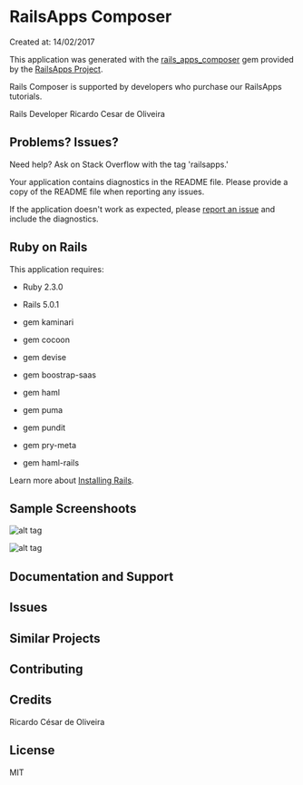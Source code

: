 RailsApps Composer
================

Created at: 14/02/2017

This application was generated with the [rails_apps_composer](https://github.com/RailsApps/rails_apps_composer) gem
provided by the [RailsApps Project](http://railsapps.github.io/).

Rails Composer is supported by developers who purchase our RailsApps tutorials.


Rails Developer Ricardo Cesar de Oliveira

Problems? Issues?
-----------

Need help? Ask on Stack Overflow with the tag 'railsapps.'

Your application contains diagnostics in the README file. Please provide a copy of the README file when reporting any issues.

If the application doesn't work as expected, please [report an issue](https://github.com/RailsApps/rails_apps_composer/issues)
and include the diagnostics.

Ruby on Rails
-------------

This application requires:

- Ruby 2.3.0
- Rails 5.0.1

- gem kaminari
- gem cocoon
- gem devise
- gem boostrap-saas
- gem haml
- gem puma
- gem pundit
- gem pry-meta
- gem haml-rails

Learn more about [Installing Rails](http://railsapps.github.io/installing-rails.html).

Sample Screenshoots
---------------
![alt tag](http://i.imgur.com/NS40exz.png)

![alt tag](http://i.imgur.com/Uy6sw77.png)

Documentation and Support
-------------------------

Issues
-------------

Similar Projects
----------------

Contributing
------------

Credits
-------
Ricardo César de Oliveira

License
-------
MIT
